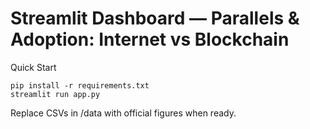 # Streamlit Dashboard — Parallels & Adoption: Internet vs Blockchain

Quick Start

```
pip install -r requirements.txt
streamlit run app.py
```

Replace CSVs in /data with official figures when ready.
